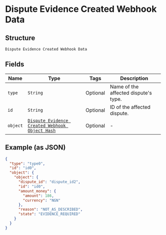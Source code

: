 
# Dispute Evidence Created Webhook Data

## Structure

`Dispute Evidence Created Webhook Data`

## Fields

| Name | Type | Tags | Description |
|  --- | --- | --- | --- |
| `type` | `String` | Optional | Name of the affected dispute's type. |
| `id` | `String` | Optional | ID of the affected dispute. |
| `object` | [`Dispute Evidence Created Webhook Object Hash`](/doc/models/dispute-evidence-created-webhook-object.md) | Optional | - |

## Example (as JSON)

```json
{
  "type": "type0",
  "id": "id0",
  "object": {
    "object": {
      "dispute_id": "dispute_id2",
      "id": "id0",
      "amount_money": {
        "amount": 186,
        "currency": "NGN"
      },
      "reason": "NOT_AS_DESCRIBED",
      "state": "EVIDENCE_REQUIRED"
    }
  }
}
```

